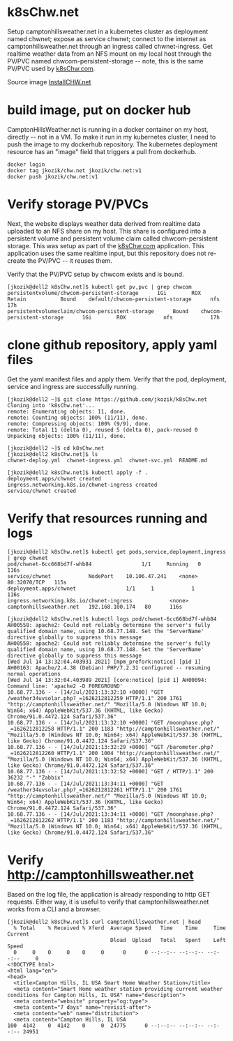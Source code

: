 # k8sChw.net
Setup camptonhillsweather.net in a kubernetes cluster as deployment named chwnet; expose as service chwnet; connect to the internet as camptonhillsweather.net through an ingress called chwnet-ingress. Get realtime weather data from an NFS mount on my local host through the PV/PVC named chwcom-persistent-storage -- note, this is the same PV/PVC used by [k8sChw.com](https://github.com/jkozik/k8sChw.com). 

Source image [InstallCHW.net](https://github.com/jkozik/InstallCHW.net)

# build image, put on docker hub
CamptonHillsWeather.net is running in a docker container on my host, directly -- not in a VM.  To make it run in my kubernetes cluster, I need to push the image to my dockerhub repository.  The kubernetes deployment resource has an "image" field that triggers a pull from dockerhub.
```
docker login
docker tag jkozik/chw.net jkozik/chw.net:v1
docker push jkozik/chw.net:v1
```
# Verify storage PV/PVCs
Next, the website displays weather data derived from realtime data uploaded to an NFS share on my host.  This share is configured into a persistent volume and persistent volume claim called chwcom-persistent storage.  This was setup as part of the [k8sChw.com](https://github.com/jkozik/k8sChw.com) application.  This application uses the same realtime input, but this repository does not re-create the PV/PVC -- it reuses them.  

Verify that the PV/PVC setup by chwcom exists and is bound.

```
[jkozik@dell2 k8sChw.net]$ kubectl get pv,pvc | grep chwcom
persistentvolume/chwcom-persistent-storage      1Gi        ROX            Retain           Bound    default/chwcom-persistent-storage      nfs                     17h
persistentvolumeclaim/chwcom-persistent-storage      Bound    chwcom-persistent-storage      1Gi        ROX            nfs            17h
```
# clone github repository, apply yaml files

Get the yaml manifest files and apply them.  Verify that the pod, deployment, service and ingress are successfully running.
```
[jkozik@dell2 ~]$ git clone https://github.com/jkozik/k8sChw.net
Cloning into 'k8sChw.net'...
remote: Enumerating objects: 11, done.
remote: Counting objects: 100% (11/11), done.
remote: Compressing objects: 100% (9/9), done.
remote: Total 11 (delta 0), reused 5 (delta 0), pack-reused 0
Unpacking objects: 100% (11/11), done.

[jkozik@dell2 ~]$ cd k8sChw.net
[jkozik@dell2 k8sChw.net]$ ls
chwnet-deploy.yml  chwnet-ingress.yml  chwnet-svc.yml  README.md

[jkozik@dell2 k8sChw.net]$ kubectl apply -f .
deployment.apps/chwnet created
ingress.networking.k8s.io/chwnet-ingress created
service/chwnet created
```
# Verify that resources running and logs
```
[jkozik@dell2 k8sChw.net]$ kubectl get pods,service,deployment,ingress | grep chwnet
pod/chwnet-6cc668bd7f-whb84                1/1     Running   0          116s
service/chwnet            NodePort    10.106.47.241    <none>        80:32070/TCP   115s
deployment.apps/chwnet                1/1     1            1           116s
ingress.networking.k8s.io/chwnet-ingress            <none>   camptonhillsweather.net   192.168.100.174   80      116s

[jkozik@dell2 k8sChw.net]$ kubectl logs pod/chwnet-6cc668bd7f-whb84
AH00558: apache2: Could not reliably determine the server's fully qualified domain name, using 10.68.77.148. Set the 'ServerName' directive globally to suppress this message
AH00558: apache2: Could not reliably determine the server's fully qualified domain name, using 10.68.77.148. Set the 'ServerName' directive globally to suppress this message
[Wed Jul 14 13:32:04.403931 2021] [mpm_prefork:notice] [pid 1] AH00163: Apache/2.4.38 (Debian) PHP/7.2.31 configured -- resuming normal operations
[Wed Jul 14 13:32:04.403989 2021] [core:notice] [pid 1] AH00094: Command line: 'apache2 -D FOREGROUND'
10.68.77.136 - - [14/Jul/2021:13:32:10 +0000] "GET /weather34uvsolar.php?_=1626212812259 HTTP/1.1" 200 1761 "http://camptonhillsweather.net/" "Mozilla/5.0 (Windows NT 10.0; Win64; x64) AppleWebKit/537.36 (KHTML, like Gecko) Chrome/91.0.4472.124 Safari/537.36"
10.68.77.136 - - [14/Jul/2021:13:32:10 +0000] "GET /moonphase.php?_=1626212812258 HTTP/1.1" 200 1183 "http://camptonhillsweather.net/" "Mozilla/5.0 (Windows NT 10.0; Win64; x64) AppleWebKit/537.36 (KHTML, like Gecko) Chrome/91.0.4472.124 Safari/537.36"
10.68.77.136 - - [14/Jul/2021:13:32:29 +0000] "GET /barometer.php?_=1626212812260 HTTP/1.1" 200 1004 "http://camptonhillsweather.net/" "Mozilla/5.0 (Windows NT 10.0; Win64; x64) AppleWebKit/537.36 (KHTML, like Gecko) Chrome/91.0.4472.124 Safari/537.36"
10.68.77.136 - - [14/Jul/2021:13:32:52 +0000] "GET / HTTP/1.1" 200 36232 "-" "Zabbix"
10.68.77.136 - - [14/Jul/2021:13:34:11 +0000] "GET /weather34uvsolar.php?_=1626212812261 HTTP/1.1" 200 1761 "http://camptonhillsweather.net/" "Mozilla/5.0 (Windows NT 10.0; Win64; x64) AppleWebKit/537.36 (KHTML, like Gecko) Chrome/91.0.4472.124 Safari/537.36"
10.68.77.136 - - [14/Jul/2021:13:34:11 +0000] "GET /moonphase.php?_=1626212812262 HTTP/1.1" 200 1183 "http://camptonhillsweather.net/" "Mozilla/5.0 (Windows NT 10.0; Win64; x64) AppleWebKit/537.36 (KHTML, like Gecko) Chrome/91.0.4472.124 Safari/537.36"
```
# Verify http://camptonhillsweather.net
Based on the log file, the application is already responding to http GET requests.  Either way, it is useful to verify that camptonhillsweather.net works from a CLI and a browser.
```
[jkozik@dell2 k8sChw.net]$ curl camptonhillsweather.net | head
  % Total    % Received % Xferd  Average Speed   Time    Time     Time  Current
                                 Dload  Upload   Total   Spent    Left  Speed
  0     0    0     0    0     0      0      0 --:--:-- --:--:-- --:--:--     0
<!DOCTYPE html>
<html lang="en">
<head>
  <title>Campton Hills, IL USA Smart Home Weather Station</title>
  <meta content="Smart Home weather station providing current weather conditions for Campton Hills, IL USA" name="description">
  <meta content="website" property="og:type">
  <meta content="7 days" name="revisit-after">
  <meta content="web" name="distribution">
  <meta content="Campton Hills, IL USA
100  4142    0  4142    0     0  24775      0 --:--:-- --:--:-- --:--:-- 24951
```
